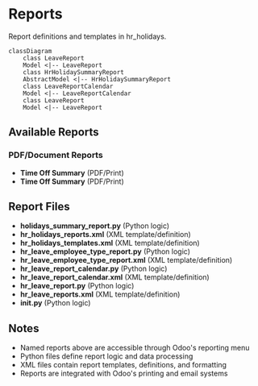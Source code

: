 # Reports

Report definitions and templates in hr_holidays.

```mermaid
classDiagram
    class LeaveReport
    Model <|-- LeaveReport
    class HrHolidaySummaryReport
    AbstractModel <|-- HrHolidaySummaryReport
    class LeaveReportCalendar
    Model <|-- LeaveReportCalendar
    class LeaveReport
    Model <|-- LeaveReport
```

## Available Reports

### PDF/Document Reports
- **Time Off Summary** (PDF/Print)
- **Time Off Summary** (PDF/Print)


## Report Files

- **holidays_summary_report.py** (Python logic)
- **hr_holidays_reports.xml** (XML template/definition)
- **hr_holidays_templates.xml** (XML template/definition)
- **hr_leave_employee_type_report.py** (Python logic)
- **hr_leave_employee_type_report.xml** (XML template/definition)
- **hr_leave_report_calendar.py** (Python logic)
- **hr_leave_report_calendar.xml** (XML template/definition)
- **hr_leave_report.py** (Python logic)
- **hr_leave_reports.xml** (XML template/definition)
- **__init__.py** (Python logic)

## Notes
- Named reports above are accessible through Odoo's reporting menu
- Python files define report logic and data processing
- XML files contain report templates, definitions, and formatting
- Reports are integrated with Odoo's printing and email systems
